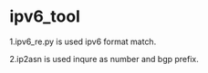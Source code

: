 # ipv6_tool

1.ipv6_re.py is used ipv6 format match.

2.ip2asn is used inqure as number and bgp prefix.
